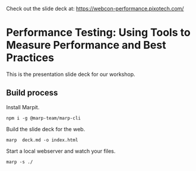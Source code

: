 Check out the slide deck at:
https://webcon-performance.pixotech.com/


# Performance Testing: Using Tools to Measure Performance and Best Practices

This is the presentation slide deck for our workshop. 

## Build process

Install Marpit.

`npm i -g @marp-team/marp-cli`

Build the slide deck for the web.

`marp  deck.md -o index.html`

Start a local webserver and watch your files.
 
`marp -s ./`
